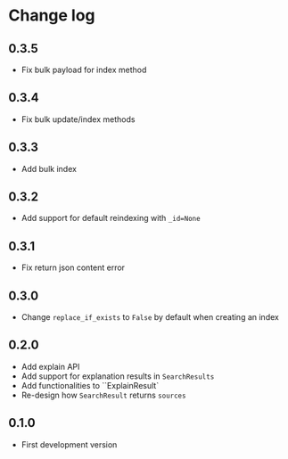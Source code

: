 # Change log
## 0.3.5
* Fix bulk payload for index method

## 0.3.4
* Fix bulk update/index methods

## 0.3.3
* Add bulk index

## 0.3.2
* Add support for default reindexing with `_id=None`

## 0.3.1
* Fix return json content error

## 0.3.0
* Change `replace_if_exists` to `False` by default when creating an index

## 0.2.0
* Add explain API
* Add support for explanation results in `SearchResults`
* Add functionalities to ``ExplainResult`
* Re-design how `SearchResult` returns `sources`

## 0.1.0
* First development version